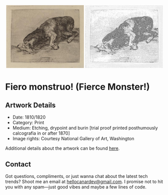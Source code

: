 <html>

<div align="center">
    <img width="49%" src="artwork.jpg" alt="artwork"/>
    <img width="49%" src="ascii_artwork.jpg" alt="artwork ASCII"/>
</div>

# Fiero monstruo! (Fierce Monster!)

## Artwork Details

- Date: 1810/1820
- Category: Print
- Medium: Etching, drypoint and burin [trial proof printed posthumously calcografia in or after 1870]
- Image rights: Courtesy National Gallery of Art, Washington

Additional details about the artwork can be found [here](https://www.artsy.net/artwork/francisco-de-goya-fiero-monstruo-fierce-monster-1).

## Contact

Got questions, compliments, or just wanna chat about the latest tech trends? Shoot me an email
at [hellocanardev@gmail.com](mailto:hellocanardev@gmail.com). I promise not to hit you with any spam—just good vibes and
maybe a few lines of code.

</html>
